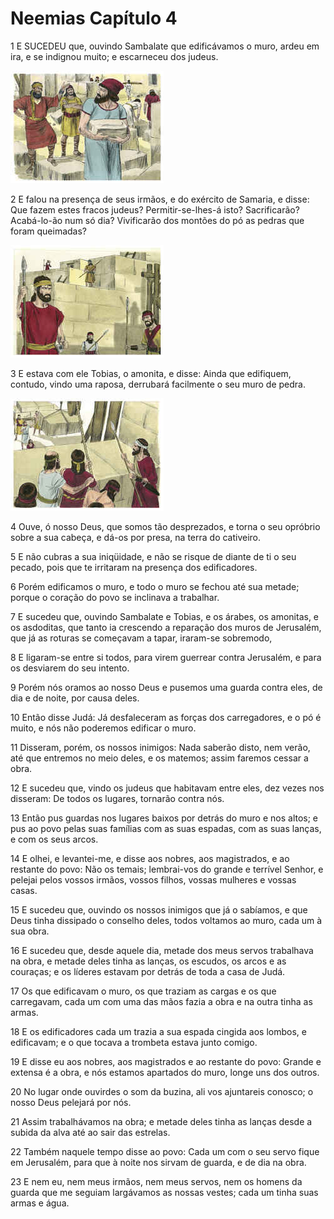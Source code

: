 # Neemias Capítulo 4

1	E SUCEDEU que, ouvindo Sambalate que edificávamos o muro, ardeu em ira, e se indignou muito; e escarneceu dos judeus.

![](.img/16_Ne_04_01_RG.jpg)

2	E falou na presença de seus irmãos, e do exército de Samaria, e disse: Que fazem estes fracos judeus? Permitir-se-lhes-á isto? Sacrificarão? Acabá-lo-ão num só dia? Vivificarão dos montões do pó as pedras que foram queimadas?

![](.img/16_Ne_04_02_RG.jpg)

3	E estava com ele Tobias, o amonita, e disse: Ainda que edifiquem, contudo, vindo uma raposa, derrubará facilmente o seu muro de pedra.

![](.img/16_Ne_04_03_RG.jpg)

4	Ouve, ó nosso Deus, que somos tão desprezados, e torna o seu opróbrio sobre a sua cabeça, e dá-os por presa, na terra do cativeiro.

5	E não cubras a sua iniqüidade, e não se risque de diante de ti o seu pecado, pois que te irritaram na presença dos edificadores.

6	Porém edificamos o muro, e todo o muro se fechou até sua metade; porque o coração do povo se inclinava a trabalhar.

7	E sucedeu que, ouvindo Sambalate e Tobias, e os árabes, os amonitas, e os asdoditas, que tanto ia crescendo a reparação dos muros de Jerusalém, que já as roturas se começavam a tapar, iraram-se sobremodo,

8	E ligaram-se entre si todos, para virem guerrear contra Jerusalém, e para os desviarem do seu intento.

9	Porém nós oramos ao nosso Deus e pusemos uma guarda contra eles, de dia e de noite, por causa deles.

10	Então disse Judá: Já desfaleceram as forças dos carregadores, e o pó é muito, e nós não poderemos edificar o muro.

11	Disseram, porém, os nossos inimigos: Nada saberão disto, nem verão, até que entremos no meio deles, e os matemos; assim faremos cessar a obra.

12	E sucedeu que, vindo os judeus que habitavam entre eles, dez vezes nos disseram: De todos os lugares, tornarão contra nós.

13	Então pus guardas nos lugares baixos por detrás do muro e nos altos; e pus ao povo pelas suas famílias com as suas espadas, com as suas lanças, e com os seus arcos.

14	E olhei, e levantei-me, e disse aos nobres, aos magistrados, e ao restante do povo: Não os temais; lembrai-vos do grande e terrível Senhor, e pelejai pelos vossos irmãos, vossos filhos, vossas mulheres e vossas casas.

15	E sucedeu que, ouvindo os nossos inimigos que já o sabíamos, e que Deus tinha dissipado o conselho deles, todos voltamos ao muro, cada um à sua obra.

16	E sucedeu que, desde aquele dia, metade dos meus servos trabalhava na obra, e metade deles tinha as lanças, os escudos, os arcos e as couraças; e os líderes estavam por detrás de toda a casa de Judá.

17	Os que edificavam o muro, os que traziam as cargas e os que carregavam, cada um com uma das mãos fazia a obra e na outra tinha as armas.

18	E os edificadores cada um trazia a sua espada cingida aos lombos, e edificavam; e o que tocava a trombeta estava junto comigo.

19	E disse eu aos nobres, aos magistrados e ao restante do povo: Grande e extensa é a obra, e nós estamos apartados do muro, longe uns dos outros.

20	No lugar onde ouvirdes o som da buzina, ali vos ajuntareis conosco; o nosso Deus pelejará por nós.

21	Assim trabalhávamos na obra; e metade deles tinha as lanças desde a subida da alva até ao sair das estrelas.

22	Também naquele tempo disse ao povo: Cada um com o seu servo fique em Jerusalém, para que à noite nos sirvam de guarda, e de dia na obra.

23	E nem eu, nem meus irmãos, nem meus servos, nem os homens da guarda que me seguiam largávamos as nossas vestes; cada um tinha suas armas e água.

